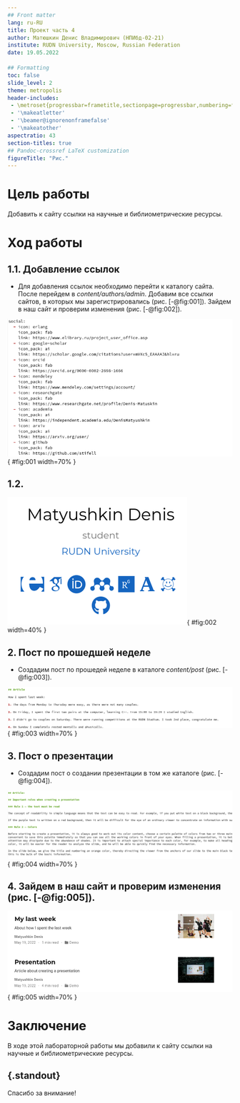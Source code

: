 ```yaml
---
## Front matter
lang: ru-RU
title: Проект часть 4
author: Матюшкин Денис Владимирович (НПИбд-02-21)
institute: RUDN University, Moscow, Russian Federation
date: 19.05.2022

## Formatting
toc: false
slide_level: 2
theme: metropolis
header-includes: 
 - \metroset{progressbar=frametitle,sectionpage=progressbar,numbering=fraction}
 - '\makeatletter'
 - '\beamer@ignorenonframefalse'
 - '\makeatother'
aspectratio: 43
section-titles: true
## Pandoc-crossref LaTeX customization
figureTitle: "Рис."
---
```


# Цель работы

Добавить к сайту ссылки на научные и библиометрические ресурсы.

# Ход работы

## 1.1. Добавление ссылок
- Для добавления ссылок необходимо перейти к каталогу сайта. После перейдем в *content/authors/admin*. Добавим все ссылки сайтов, в которых мы зарегистрировались (рис. [-@fig:001]). Зайдем в наш сайт и проверим изменения (рис. [-@fig:002]).

![Добавление ссылок](../report/image/1.png){ #fig:001 width=70% }

## 1.2.
![Проверка ссылок](../report/image/1.2.png){ #fig:002 width=40% }

## 2. Пост по прошедшей неделе
- Создадим пост по прошедей неделе в каталоге *content/post* (рис. [-@fig:003]).

![Создание поста по прошедшей неделе](../report/image/2.png){ #fig:003 width=70% }

## 3. Пост о презентации
- Создадим пост о создании презентации в том же каталоге (рис. [-@fig:004]).

![Пост о создании презентации](../report/image/3.png){ #fig:004 width=70% }

## 4. Зайдем в наш сайт и проверим изменения (рис. [-@fig:005]).

![Проверка постов](../report/image/4.png){ #fig:005 width=70% }

# Заключение 

В ходе этой лабораторной работы мы добавили к сайту ссылки на научные и библиометрические ресурсы.

## {.standout}

Спасибо за внимание!











